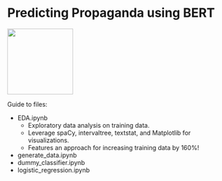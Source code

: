 # Predicting Propaganda using BERT

<img src="https://unsplash.com/photos/QHuauUyXRt8" width="150" height="150" />

Guide to files:
* EDA.ipynb
  * Exploratory data analysis on training data. 
  * Leverage spaCy, intervaltree, textstat, and Matplotlib for visualizations.
  * Features an approach for increasing training data by 160%!
* generate_data.ipynb
* dummy_classifier.ipynb
* logistic_regression.ipynb
